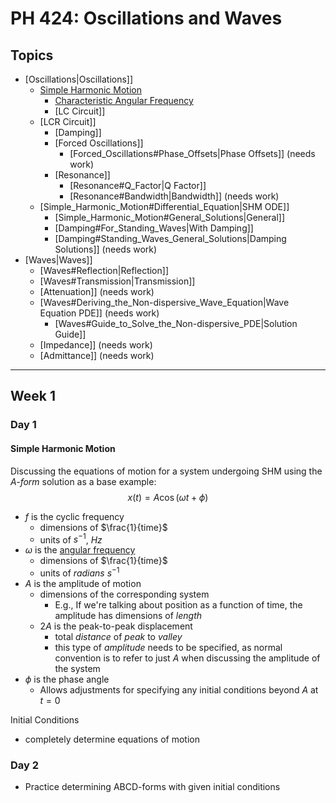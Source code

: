 # PH 424: Oscillations and Waves

## Topics
- [Oscillations|Oscillations]]
  - [Simple Harmonic Motion](/physics/SimpleHarmonicMotion.md)
    - [Characteristic Angular Frequency](/physics/AngularFrequency#Characteristic-Angular-Frequency.md)
    - [LC Circuit]]
  - [LCR Circuit]]
    - [Damping]]
    - [Forced Oscillations]]
      - [Forced_Oscillations#Phase_Offsets|Phase Offsets]] (needs work)
    - [Resonance]]
      - [Resonance#Q_Factor|Q Factor]]
      - [Resonance#Bandwidth|Bandwidth]] (needs work)
  - [Simple_Harmonic_Motion#Differential_Equation|SHM ODE]]
    - [Simple_Harmonic_Motion#General_Solutions|General]]
    - [Damping#For_Standing_Waves|With Damping]]
    - [Damping#Standing_Waves_General_Solutions|Damping Solutions]] (needs work)
- [Waves|Waves]]
  - [Waves#Reflection|Reflection]]
  - [Waves#Transmission|Transmission]]
  - [Attenuation]] (needs work)
  - [Waves#Deriving_the_Non-dispersive_Wave_Equation|Wave Equation PDE]] (needs work)
    - [Waves#Guide_to_Solve_the_Non-dispersive_PDE|Solution Guide]]
  - [Impedance]] (needs work)
  - [Admittance]] (needs work)

----

## Week 1
### Day 1

#### Simple Harmonic Motion

Discussing the equations of motion for a system undergoing SHM using the *A-form* solution as a base example:
$$x(t)=A\cos{(\omega t+\phi)}$$

- $f$ is the cyclic frequency
  - dimensions of $\frac{1}{time}$
  - units of $s^{-1}$, $Hz$
- $\omega$ is the [angular frequency](/physics/AngularFrequency.md)
  - dimensions of $\frac{1}{time}$
  - units of $radians\ s^{-1}$
- $A$ is the amplitude of motion
  - dimensions of the corresponding system
    - E.g., If we're talking about position as a function of time, the amplitude has dimensions of $length$
  - $2A$ is the peak-to-peak displacement
    - total *distance* of *peak* to *valley*
    - this type of *amplitude* needs to be specified, as normal convention is to refer to just $A$ when discussing the amplitude of the system
- $\phi$ is the phase angle
  - Allows adjustments for specifying any initial conditions beyond $A$ at $t=0$

Initial Conditions
 - completely determine equations of motion

### Day 2

- Practice determining ABCD-forms with given initial conditions

